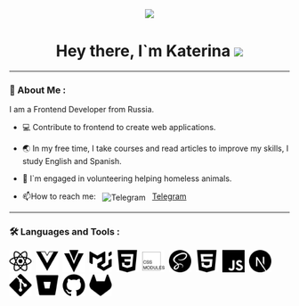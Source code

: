 

<div id="header" align="center">
  <img src="https://media.giphy.com/media/LMcB8XospGZO8UQq87/giphy.gif" width="400"/>
  <h1>
    Нey there, I`m Katerina
    <img src='https://media.giphy.com/media/v1.Y2lkPTc5MGI3NjExMDU2Y3ByMGxobWMwYnZjbWlzc3cwODZmdGN6aW9vamR5OWpxb2p4dSZlcD12MV9pbnRlcm5hbF9naWZfYnlfaWQmY3Q9cw/v0dGnTDFgEr68myH0C/giphy.gif' width="40px" />
  </h1>
</div>

---

### :paperclip: About Me :
I am a Frontend Developer from Russia.
- :computer: Contribute to frontend to create web applications.

- :earth_asia: In my free time, I take courses and read articles to improve my skills, I study English and Spanish.

- :paw_prints: I`m engaged in volunteering helping homeless animals.

- :mailbox:How to reach me: &nbsp; <img src="https://github.com/Kat3110/Kat3110/assets/87698261/400292d8-d6ae-47aa-a794-b382fead633d" alt="Telegram" width="20" height="20"  align="center"/> &nbsp; [Telegram](https://t.me/kat_kitsu "Телеграм")

---

### :hammer_and_wrench: Languages and Tools :
<div>
  <img src='https://github.com/Kat3110/food-zero/blob/main/public/svg/react.svg' title='React' alt='React' width='40' height='40'/>&nbsp;
  <img src='https://github.com/Kat3110/food-zero/blob/main/public/svg/vuedotjs.svg' title='Vue' alt='Vue' width='40' height='40' />&nbsp;
  <img src='https://github.com/Kat3110/food-zero/blob/main/public/svg/vuetify.svg' title='Vuetify' alt='Vuetify' width='40' height='40' />&nbsp;
  <img src='https://github.com/Kat3110/food-zero/blob/main/public/svg/mui.svg' title='Material UI' alt='Material UI' width='40' height='40'/>&nbsp;
  <img src='https://github.com/Kat3110/food-zero/blob/main/public/svg/css3.svg'  title='CSS3' alt='CSS' width='40' height='40'/>&nbsp;
  <img src='https://github.com/Kat3110/food-zero/blob/main/public/svg/cssmodules.svg'  title='CSSModules' alt='CSSModules' width='40' height='40'/>&nbsp;
  <img src='https://github.com/Kat3110/food-zero/blob/main/public/svg/sass.svg' title='Sass' alt='Sass' width='40' height='40' />&nbsp;
  <img src='https://github.com/Kat3110/food-zero/blob/main/public/svg/html5.svg' title='HTML5' alt='HTML' width='40' height='40'/>&nbsp;
  <img src='https://github.com/Kat3110/food-zero/blob/main/public/svg/javascript.svg' title='JavaScript' alt='JavaScript' width='40' height='40'/>&nbsp;
  <img src='https://github.com/Kat3110/food-zero/blob/main/public/svg/nextdotjs.svg' title='Next' alt='Next' width='40' height='40' />&nbsp;
  <img src='https://github.com/Kat3110/food-zero/blob/main/public/svg/git.svg' title='Git' alt='Git' width='40' height='40'/>&nbsp;
  <img src='https://github.com/Kat3110/food-zero/blob/main/public/svg/bitbucket.svg' title='Bitbucket' alt='Bitbucket' width='40' height='40' />&nbsp;
  <img src='https://github.com/Kat3110/food-zero/blob/main/public/svg/github.svg' title='GitHub' alt='GitHub' width='40' height='40' />&nbsp;
  <img src='https://github.com/Kat3110/food-zero/blob/main/public/svg/gitlab.svg' title='GitLab' alt='GitLab' width='40' height='40' />&nbsp;
  
</div>
